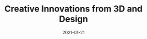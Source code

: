 ---
layout: post
title: Creative Innovations from 3D and Design
date: 2021-01-21
categories: education
root: /work/
description: Design theory for narrative versatility
redirect: https://www.crowdcast.io/e/avantform
---